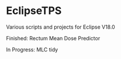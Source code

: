 # EclipseTPS
Various scripts and projects for Eclipse V18.0 

Finished: Rectum Mean Dose Predictor

In Progress: MLC tidy
